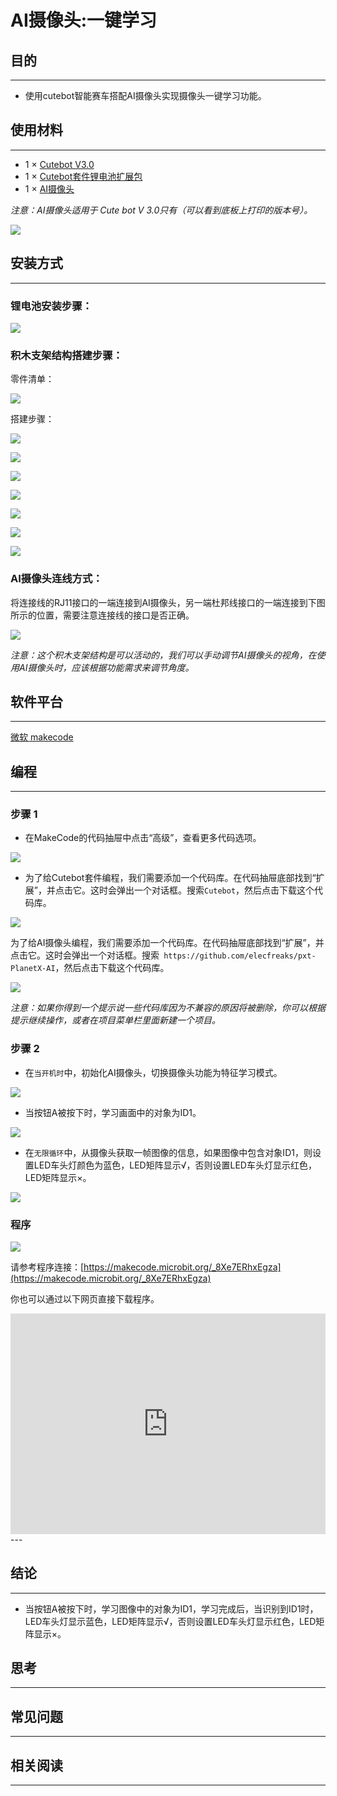 # AI摄像头:一键学习

## 目的
---
- 使用cutebot智能赛车搭配AI摄像头实现摄像头一键学习功能。

## 使用材料
---
- 1 × [Cutebot V3.0](https://www.elecfreaks.com/store/cute-bot.html)
- 1 × [Cutebot套件锂电池扩展包](https://www.elecfreaks.com/cutebot-lithium-battery-pack.html)
- 1 × [AI摄像头](https://www.elecfreaks.com/elecfreaks-smart-ai-lens-kit.html)

*注意：AI摄像头适用于 Cute bot V 3.0只有（可以看到底板上打印的版本号）。*

![](./images/cutebot-16-04.png)

## 安装方式
---
### 锂电池安装步骤：

![](./images/cutebot-step-01.png)

### 积木支架结构搭建步骤：

零件清单：

![](./images/cutebot-step-02.png)

搭建步骤：

![](./images/cutebot-step-03.png)

![](./images/cutebot-step-04.png)

![](./images/cutebot-step-05.png)

![](./images/cutebot-step-06.png)

![](./images/cutebot-step-07.png)

![](./images/cutebot-step-08.png)

![](./images/cutebot-step-09.png)



### AI摄像头连线方式：
将连接线的RJ11接口的一端连接到AI摄像头，另一端杜邦线接口的一端连接到下图所示的位置，需要注意连接线的接口是否正确。

![](./images/cutebot-step-10.png)

*注意：这个积木支架结构是可以活动的，我们可以手动调节AI摄像头的视角，在使用AI摄像头时，应该根据功能需求来调节角度。*

## 软件平台
---
[微软 makecode](https://makecode.microbit.org/#)

## 编程
---
### 步骤 1
- 在MakeCode的代码抽屉中点击“高级”，查看更多代码选项。

![](./images/cutebot-pk-1.png)

- 为了给Cutebot套件编程，我们需要添加一个代码库。在代码抽屉底部找到“扩展”，并点击它。这时会弹出一个对话框。搜索`Cutebot`，然后点击下载这个代码库。

![](./images/cutebot-pk-11.png)


为了给AI摄像头编程，我们需要添加一个代码库。在代码抽屉底部找到“扩展”，并点击它。这时会弹出一个对话框。搜索` https://github.com/elecfreaks/pxt-PlanetX-AI`，然后点击下载这个代码库。

![](./images/cutebot-pk-12.png)


*注意：如果你得到一个提示说一些代码库因为不兼容的原因将被删除，你可以根据提示继续操作，或者在项目菜单栏里面新建一个项目。*

### 步骤 2

- 在`当开机时`中，初始化AI摄像头，切换摄像头功能为特征学习模式。

![](./images/case-20-01.png)

- 当按钮A被按下时，学习画面中的对象为ID1。

![](./images/case-20-02.png)

- 在`无限循环`中，从摄像头获取一帧图像的信息，如果图像中包含对象ID1，则设置LED车头灯颜色为蓝色，LED矩阵显示√，否则设置LED车头灯显示红色，LED矩阵显示×。

![](./images/case-20-03.png)



### 程序

![](./images/case-20-04.png)



请参考程序连接：[https://makecode.microbit.org/_8Xe7ERhxEgza](https://makecode.microbit.org/_8Xe7ERhxEgza)

你也可以通过以下网页直接下载程序。

<div style="position:relative;height:0;padding-bottom:70%;overflow:hidden;">
<iframe style="position:absolute;top:0;left:0;width:100%;height:100%;" src="https://makecode.microbit.org/#pub:https://makecode.microbit.org/_8Xe7ERhxEgza" frameborder="0" sandbox="allow-popups allow-forms allow-scripts allow-same-origin">
</iframe>
</div>  
---

## 结论
---
- 当按钮A被按下时，学习图像中的对象为ID1，学习完成后，当识别到ID1时，LED车头灯显示蓝色，LED矩阵显示√，否则设置LED车头灯显示红色，LED矩阵显示×。




## 思考
---

## 常见问题
---
## 相关阅读  
---
